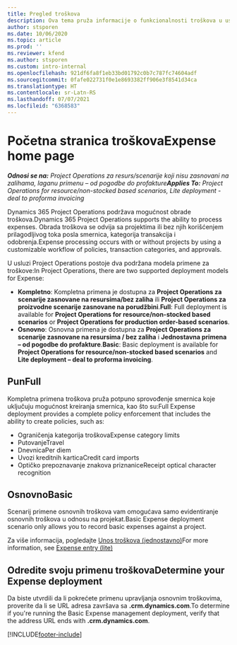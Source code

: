 ```yaml
---
title: Pregled troškova
description: Ova tema pruža informacije o funkcionalnosti troškova u usluzi Project Operations.
author: stsporen
ms.date: 10/06/2020
ms.topic: article
ms.prod: ''
ms.reviewer: kfend
ms.author: stsporen
ms.custom: intro-internal
ms.openlocfilehash: 921df6fa8f1eb33bd01792c0b7c787fc74604adf
ms.sourcegitcommit: 0fafe022731f0e1e8693382ff906e3f8541d34ca
ms.translationtype: HT
ms.contentlocale: sr-Latn-RS
ms.lasthandoff: 07/07/2021
ms.locfileid: "6368583"
---
```

# <a name="expense-home-page"></a><span data-ttu-id="a5d72-103">Početna stranica troškova</span><span class="sxs-lookup"><span data-stu-id="a5d72-103">Expense home page</span></span>

<span data-ttu-id="a5d72-104">_**Odnosi se na:** Project Operations za resurs/scenarije koji nisu zasnovani na zalihama, laganu primenu – od pogodbe do profakture_</span><span class="sxs-lookup"><span data-stu-id="a5d72-104">_**Applies To:** Project Operations for resource/non-stocked based scenarios, Lite deployment - deal to proforma invoicing_</span></span>


<span data-ttu-id="a5d72-105">Dynamics 365 Project Operations podržava mogućnost obrade troškova.</span><span class="sxs-lookup"><span data-stu-id="a5d72-105">Dynamics 365 Project Operations supports the ability to process expenses.</span></span> <span data-ttu-id="a5d72-106">Obrada troškova se odvija sa projektima ili bez njih korišćenjem prilagodljivog toka posla smernica, kategorija transakcija i odobrenja.</span><span class="sxs-lookup"><span data-stu-id="a5d72-106">Expense processing occurs with or without projects by using a customizable workflow of policies, transaction categories, and approvals.</span></span>

<span data-ttu-id="a5d72-107">U usluzi Project Operations postoje dva podržana modela primene za troškove:</span><span class="sxs-lookup"><span data-stu-id="a5d72-107">In Project Operations, there are two supported deployment models for Expense:</span></span> 

- <span data-ttu-id="a5d72-108">**Kompletno**: Kompletna primena je dostupna za **Project Operations za scenarije zasnovane na resursima/bez zaliha** ili **Project Operations za proizvodne scenarije zasnovane na porudžbini**.</span><span class="sxs-lookup"><span data-stu-id="a5d72-108">**Full**: Full deployment is available for **Project Operations for resource/non-stocked based scenarios** or **Project Operations for production order-based scenarios**.</span></span>
- <span data-ttu-id="a5d72-109">**Osnovno**: Osnovna primena je dostupna za **Project Operations za scenarije zasnovane na resursima / bez zaliha** i **Jednostavna primena – od pogodbe do profakture**.</span><span class="sxs-lookup"><span data-stu-id="a5d72-109">**Basic**: Basic deployment is available for **Project Operations for resource/non-stocked based scenarios** and **Lite deployment – deal to proforma invoicing**.</span></span>

## <a name="full"></a><span data-ttu-id="a5d72-110">Pun</span><span class="sxs-lookup"><span data-stu-id="a5d72-110">Full</span></span> 
<span data-ttu-id="a5d72-111">Kompletna primena troškova pruža potpuno sprovođenje smernica koje uključuju mogućnost kreiranja smernica, kao što su:</span><span class="sxs-lookup"><span data-stu-id="a5d72-111">Full Expense deployment provides a complete policy enforcement that includes the ability to create policies, such as:</span></span>

  - <span data-ttu-id="a5d72-112">Ograničenja kategorija troškova</span><span class="sxs-lookup"><span data-stu-id="a5d72-112">Expense category limits</span></span>
  - <span data-ttu-id="a5d72-113">Putovanje</span><span class="sxs-lookup"><span data-stu-id="a5d72-113">Travel</span></span>
  - <span data-ttu-id="a5d72-114">Dnevnica</span><span class="sxs-lookup"><span data-stu-id="a5d72-114">Per diem</span></span>
  - <span data-ttu-id="a5d72-115">Uvozi kreditnih kartica</span><span class="sxs-lookup"><span data-stu-id="a5d72-115">Credit card imports</span></span>
  - <span data-ttu-id="a5d72-116">Optičko prepoznavanje znakova priznanice</span><span class="sxs-lookup"><span data-stu-id="a5d72-116">Receipt optical character recognition</span></span>

## <a name="basic"></a><span data-ttu-id="a5d72-117">Osnovno</span><span class="sxs-lookup"><span data-stu-id="a5d72-117">Basic</span></span> 
<span data-ttu-id="a5d72-118">Scenarij primene osnovnih troškova vam omogućava samo evidentiranje osnovnih troškova u odnosu na projekat.</span><span class="sxs-lookup"><span data-stu-id="a5d72-118">Basic Expense deployment scenario only allows you to record basic expenses against a project.</span></span> 

<span data-ttu-id="a5d72-119">Za više informacija, pogledajte [Unos troškova (jednostavno)](basic-expense.md)</span><span class="sxs-lookup"><span data-stu-id="a5d72-119">For more information, see [Expense entry (lite)](basic-expense.md)</span></span>

## <a name="determine-your-expense-deployment"></a><span data-ttu-id="a5d72-120">Odredite svoju primenu troškova</span><span class="sxs-lookup"><span data-stu-id="a5d72-120">Determine your Expense deployment</span></span>
<span data-ttu-id="a5d72-121">Da biste utvrdili da li pokrećete primenu upravljanja osnovnim troškovima, proverite da li se URL adresa završava sa **.crm.dynamics.com**.</span><span class="sxs-lookup"><span data-stu-id="a5d72-121">To determine if you're running the Basic Expense management deployment, verify that the address URL ends with **.crm.dynamics.com**.</span></span> 


[!INCLUDE[footer-include](../includes/footer-banner.md)]